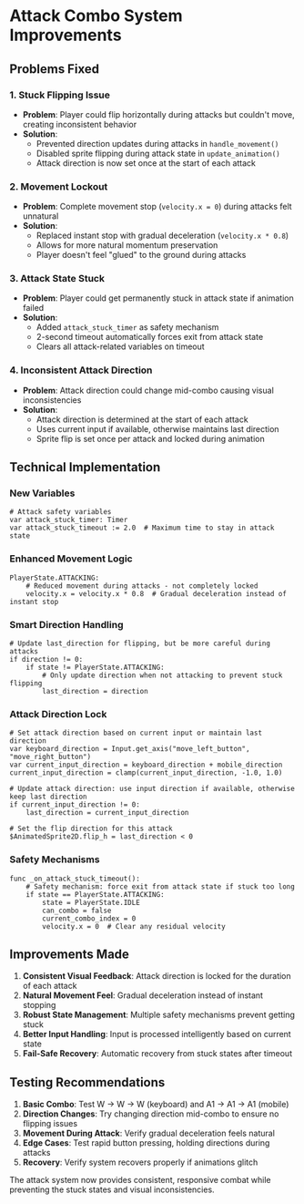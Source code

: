 # Attack Combo System Improvements

## Problems Fixed

### 1. **Stuck Flipping Issue**
- **Problem**: Player could flip horizontally during attacks but couldn't move, creating inconsistent behavior
- **Solution**: 
  - Prevented direction updates during attacks in `handle_movement()`
  - Disabled sprite flipping during attack state in `update_animation()`
  - Attack direction is now set once at the start of each attack

### 2. **Movement Lockout**
- **Problem**: Complete movement stop (`velocity.x = 0`) during attacks felt unnatural
- **Solution**: 
  - Replaced instant stop with gradual deceleration (`velocity.x * 0.8`)
  - Allows for more natural momentum preservation
  - Player doesn't feel "glued" to the ground during attacks

### 3. **Attack State Stuck**
- **Problem**: Player could get permanently stuck in attack state if animation failed
- **Solution**: 
  - Added `attack_stuck_timer` as safety mechanism
  - 2-second timeout automatically forces exit from attack state
  - Clears all attack-related variables on timeout

### 4. **Inconsistent Attack Direction**
- **Problem**: Attack direction could change mid-combo causing visual inconsistencies
- **Solution**: 
  - Attack direction is determined at the start of each attack
  - Uses current input if available, otherwise maintains last direction
  - Sprite flip is set once per attack and locked during animation

## Technical Implementation

### New Variables
```gdscript
# Attack safety variables
var attack_stuck_timer: Timer
var attack_stuck_timeout := 2.0  # Maximum time to stay in attack state
```

### Enhanced Movement Logic
```gdscript
PlayerState.ATTACKING:
    # Reduced movement during attacks - not completely locked
    velocity.x = velocity.x * 0.8  # Gradual deceleration instead of instant stop
```

### Smart Direction Handling
```gdscript
# Update last_direction for flipping, but be more careful during attacks
if direction != 0:
    if state != PlayerState.ATTACKING:
        # Only update direction when not attacking to prevent stuck flipping
        last_direction = direction
```

### Attack Direction Lock
```gdscript
# Set attack direction based on current input or maintain last direction
var keyboard_direction = Input.get_axis("move_left_button", "move_right_button")
var current_input_direction = keyboard_direction + mobile_direction
current_input_direction = clamp(current_input_direction, -1.0, 1.0)

# Update attack direction: use input direction if available, otherwise keep last direction
if current_input_direction != 0:
    last_direction = current_input_direction

# Set the flip direction for this attack
$AnimatedSprite2D.flip_h = last_direction < 0
```

### Safety Mechanisms
```gdscript
func _on_attack_stuck_timeout():
    # Safety mechanism: force exit from attack state if stuck too long
    if state == PlayerState.ATTACKING:
        state = PlayerState.IDLE
        can_combo = false
        current_combo_index = 0
        velocity.x = 0  # Clear any residual velocity
```

## Improvements Made

1. **Consistent Visual Feedback**: Attack direction is locked for the duration of each attack
2. **Natural Movement Feel**: Gradual deceleration instead of instant stopping
3. **Robust State Management**: Multiple safety mechanisms prevent getting stuck
4. **Better Input Handling**: Input is processed intelligently based on current state
5. **Fail-Safe Recovery**: Automatic recovery from stuck states after timeout

## Testing Recommendations

1. **Basic Combo**: Test W → W → W (keyboard) and A1 → A1 → A1 (mobile)
2. **Direction Changes**: Try changing direction mid-combo to ensure no flipping issues
3. **Movement During Attack**: Verify gradual deceleration feels natural
4. **Edge Cases**: Test rapid button pressing, holding directions during attacks
5. **Recovery**: Verify system recovers properly if animations glitch

The attack system now provides consistent, responsive combat while preventing the stuck states and visual inconsistencies.

